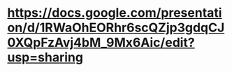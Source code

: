 # https://docs.google.com/presentation/d/1RWaOhEORhr6scQZjp3gdqCJ0XQpFzAvj4bM_9Mx6Aic/edit?usp=sharing
